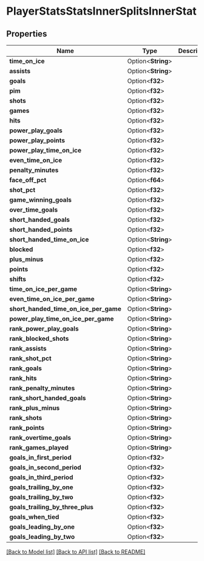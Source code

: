 # PlayerStatsStatsInnerSplitsInnerStat

## Properties

Name | Type | Description | Notes
------------ | ------------- | ------------- | -------------
**time_on_ice** | Option<**String**> |  | [optional]
**assists** | Option<**String**> |  | [optional]
**goals** | Option<**f32**> |  | [optional]
**pim** | Option<**f32**> |  | [optional]
**shots** | Option<**f32**> |  | [optional]
**games** | Option<**f32**> |  | [optional]
**hits** | Option<**f32**> |  | [optional]
**power_play_goals** | Option<**f32**> |  | [optional]
**power_play_points** | Option<**f32**> |  | [optional]
**power_play_time_on_ice** | Option<**f32**> |  | [optional]
**even_time_on_ice** | Option<**f32**> |  | [optional]
**penalty_minutes** | Option<**f32**> |  | [optional]
**face_off_pct** | Option<**f64**> |  | [optional]
**shot_pct** | Option<**f32**> |  | [optional]
**game_winning_goals** | Option<**f32**> |  | [optional]
**over_time_goals** | Option<**f32**> |  | [optional]
**short_handed_goals** | Option<**f32**> |  | [optional]
**short_handed_points** | Option<**f32**> |  | [optional]
**short_handed_time_on_ice** | Option<**String**> |  | [optional]
**blocked** | Option<**f32**> |  | [optional]
**plus_minus** | Option<**f32**> |  | [optional]
**points** | Option<**f32**> |  | [optional]
**shifts** | Option<**f32**> |  | [optional]
**time_on_ice_per_game** | Option<**String**> |  | [optional]
**even_time_on_ice_per_game** | Option<**String**> |  | [optional]
**short_handed_time_on_ice_per_game** | Option<**String**> |  | [optional]
**power_play_time_on_ice_per_game** | Option<**String**> |  | [optional]
**rank_power_play_goals** | Option<**String**> |  | [optional]
**rank_blocked_shots** | Option<**String**> |  | [optional]
**rank_assists** | Option<**String**> |  | [optional]
**rank_shot_pct** | Option<**String**> |  | [optional]
**rank_goals** | Option<**String**> |  | [optional]
**rank_hits** | Option<**String**> |  | [optional]
**rank_penalty_minutes** | Option<**String**> |  | [optional]
**rank_short_handed_goals** | Option<**String**> |  | [optional]
**rank_plus_minus** | Option<**String**> |  | [optional]
**rank_shots** | Option<**String**> |  | [optional]
**rank_points** | Option<**String**> |  | [optional]
**rank_overtime_goals** | Option<**String**> |  | [optional]
**rank_games_played** | Option<**String**> |  | [optional]
**goals_in_first_period** | Option<**f32**> |  | [optional]
**goals_in_second_period** | Option<**f32**> |  | [optional]
**goals_in_third_period** | Option<**f32**> |  | [optional]
**goals_trailing_by_one** | Option<**f32**> |  | [optional]
**goals_trailing_by_two** | Option<**f32**> |  | [optional]
**goals_trailing_by_three_plus** | Option<**f32**> |  | [optional]
**goals_when_tied** | Option<**f32**> |  | [optional]
**goals_leading_by_one** | Option<**f32**> |  | [optional]
**goals_leading_by_two** | Option<**f32**> |  | [optional]

[[Back to Model list]](../README.md#documentation-for-models) [[Back to API list]](../README.md#documentation-for-api-endpoints) [[Back to README]](../README.md)


